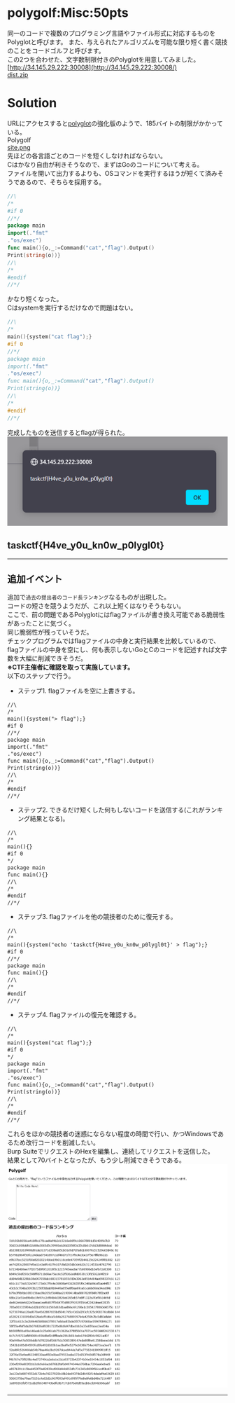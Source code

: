 # polygolf:Misc:50pts
同一のコードで複数のプログラミング言語やファイル形式に対応するものをPolyglotと呼びます。 また、与えられたアルゴリズムを可能な限り短く書く競技のことをコードゴルフと呼びます。  
この2つを合わせた、文字数制限付きのPolyglotを用意してみました。  
[http://34.145.29.222:30008](http://34.145.29.222:30008/)  
[dist.zip](dist.zip)  

# Solution
URLにアクセスすると[polyglot](../polyglot)の強化版のようで、185バイトの制限がかかっている。  
Polygolf  
[site.png](site/site.png)  
先ほどの各言語ごとのコードを短くしなければならない。  
Cはかなり自由が利きそうなので、まずはGoのコードについて考える。  
ファイルを開いて出力するよりも、OSコマンドを実行するほうが短くて済みそうであるので、そちらを採用する。  
```go
//\
/*
#if 0
//*/
package main
import(."fmt"
."os/exec")
func main(){o,_:=Command("cat","flag").Output()
Print(string(o))}
//\
/*
#endif
//*/
```
かなり短くなった。  
Cはsystemを実行するだけなので問題はない。  
```c
//\
/*
main(){system("cat flag");}
#if 0
//*/
package main
import(."fmt"
."os/exec")
func main(){o,_:=Command("cat","flag").Output()
Print(string(o))}
//\
/*
#endif
//*/
```
完成したものを送信するとflagが得られた。  
![flag.png](images/flag.png)  

## taskctf{H4ve_y0u_kn0w_p0lygl0t}

---

## 追加イベント

追加で`過去の提出者のコード長ランキング`なるものが出現した。  
コードの短さを競うようだが、これ以上短くはなりそうもない。  
ここで、前の問題であるPolyglotにはflagファイルが書き換え可能である脆弱性があったことに気づく。  
同じ脆弱性が残っていそうだ。  
チェックプログラムではflagファイルの中身と実行結果を比較しているので、flagファイルの中身を空にし、何も表示しないGoとCのコードを記述すれば文字数を大幅に削減できそうだ。  
**※CTF主催者に確認を取って実施しています。**  
以下のステップで行う。  
- ステップ1. flagファイルを空に上書きする。  
```
//\
/*
main(){system("> flag");}
#if 0
//*/
package main
import(."fmt"
."os/exec")
func main(){o,_:=Command("cat","flag").Output()
Print(string(o))}
//\
/*
#endif
//*/
```
- ステップ2. できるだけ短くした何もしないコードを送信する(これがランキング結果となる)。  
```
//\
/*
main(){}
#if 0
*/
package main
func main(){}
//\
/*
#endif
//*/
```
- ステップ3. flagファイルを他の競技者のために復元する。  
```
//\
/*
main(){system("echo 'taskctf{H4ve_y0u_kn0w_p0lygl0t}' > flag");}
#if 0
//*/
package main
func main(){}
//\
/*
#endif
//*/
```
- ステップ4. flagファイルの復元を確認する。  
```
//\
/*
main(){system("cat flag");}
#if 0
*/
package main
import(."fmt"
."os/exec")
func main(){o,_:=Command("cat","flag").Output()
Print(string(o))}
//\
/*
#endif
//*/
```
これらをほかの競技者の迷惑にならない程度の時間で行い、かつWindowsであるため改行コードを削減したい。  
Burp SuiteでリクエストのHexを編集し、連続してリクエストを送信した。  
結果として70バイトとなったが、もう少し削減できそうである。  
![rank.png](site/rank.png)  

---
